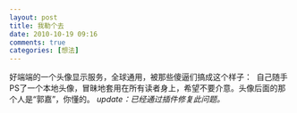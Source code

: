 ```yaml
---
layout: post
title: 我勒个去
date: 2010-10-19 09:16
comments: true
categories: [想法]
---
```


好端端的一个头像显示服务，全球通用，被那些傻逼们搞成这个样子：
<img class="aligncenter size-full wp-image-337" title="2010-10-19-1-40-32" src="http://yuguo.us/files/2010/10/2010-10-19-1-40-32.png" alt=""   />
自己随手PS了一个本地头像，冒昧地套用在所有读者身上，希望不要介意。头像后面的那个人是“郭嘉”，你懂的。
<img class="aligncenter size-full wp-image-338" title="2010-10-19-1-40-59" src="http://yuguo.us/files/2010/10/2010-10-19-1-40-59.png" alt=""   /><em>update：已经通过插件修复此问题。</em>
